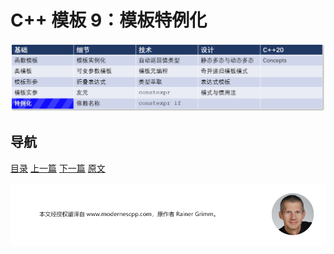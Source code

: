 # C++ 模板 9：模板特例化

![特例化](img/特例化.png)

## 导航

[目录](https://github.com/yqZhang4480/TranslateBlogs/blob/master/CPP_Templates/目录.md)	[上一篇](https://github.com/yqZhang4480/TranslateBlogs/blob/master/CPP_Templates/模板8.md)	[下一篇](https://github.com/yqZhang4480/TranslateBlogs/blob/master/CPP_Templates/10.md)	[原文](http://www.modernescpp.com/index.php/template-specialization)

![](./img/tail.png)